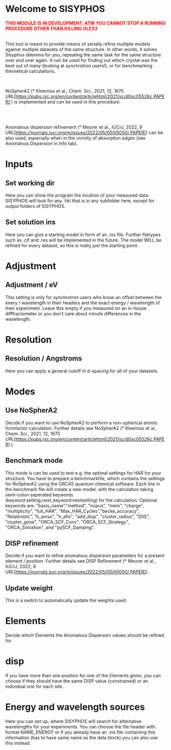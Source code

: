 # Welcome to SISYPHOS
<font color='red'>**THIS MODULE IS IN DEVELOPMENT, ATM YOU CANNOT STOP A RUNNING PROCEDURE OTHER THAN KILLING OLEX2**</font>
<br>
<br>


This tool is meant to provide means of serially refine multiple models against multiple datasets of the same structure.
In other words, it solves Sisyphos dilemma for you, repeating the same task for the same structure over and over again. 
It can be used for finding out which crystal was the best out of many (looking at synchrotron users!), or for benchmarking theoretical calculations. 

<br>

NoSpherA2 (* Kleemiss et al., Chem. Sci., 2021, 12, 1675
&nbsp; URL[https://pubs.rsc.org/en/content/articlehtml/2021/sc/d0sc05526c,PAPER] ) is implemented and can be used in this procedure.

<br>
<br>

Anomalous dispersion refinement (* Meurer et al., IUCrJ, 2022, 9 
&nbsp; URL[https://journals.iucr.org/m/issues/2022/05/00/lt5050/,PAPER]) can be also used, especially when in the vicinity of absorption edges (see Anomalous Dispersion in Info tab).

# Inputs
## Set working dir

Here you can show the program the location of your measured data. SISYPHOS will look for any .hkl that is in any subfolder here, except for output folders of SISYPHOS.


## Set solution ins

Here you can give a starting model in form of an .ins file. Further filetypes such as .cif and .res will be implemented in the future. The model WILL be refined for every dataset, so this is really just the starting point.

# Adjustment
## Adjustment / eV

This setting is only for synchrotron users who know an offset between the enery / wavelength in their headers and the exact energy / wavelength of their experiment. Leave this empty if you measured on an in-house difffractometer or you don't care about minute differences in the wavelength.

# Resolution
## Resolution / Angstroms

Here you can apply a general cutoff in d-spacing for all of your datasets.


# Modes
## Use NoSpherA2

Decide if you want to use NoSpherA2 to perform a non-spherical atomic formfactor calculation. Further details see NoSpherA2 (* Kleemiss et al., Chem. Sci., 2021, 12, 1675
&nbsp; URL[https://pubs.rsc.org/en/content/articlehtml/2021/sc/d0sc05526c,PAPER] ).

## Benchmark mode

This mode is can be used to test e.g. the optimal settings for HAR for your structure. You have to prepare a benchmarkfile, which contains the settings for NoSpherA2 using the ORCA5 quantum chemical software. Each line in the benchmark file will create a new model, with the calculation taking semi-colon seperated keywords (keyword:setting;next_keyword:nextsetting) for the calculation. Optional keywords are: "basis_name","method", 
                  "ncpus", "mem", "charge", 
                  "multiplicity", "full_HAR",
                  "Max_HAR_Cycles","becke_accuracy",
                  "Relativistic", "h_aniso", 
                  "h_afix", "add_disp", 
                  "cluster_radius", "DIIS",
                  "cluster_grow", "ORCA_SCF_Conv",
                  "ORCA_SCF_Strategy", "ORCA_Solvation",
                  and "pySCF_Damping".

## DISP refinement
Decide if you want to refine anomalous dispersion parameters for a present element / position. Further details see DISP Refinement (* Meurer et al., IUCrJ, 2022, 9 
&nbsp; URL[https://journals.iucr.org/m/issues/2022/05/00/lt5050/,PAPER]).

## Update weight
This is a switch to automatically update the weights used. 

# Elements
Decide which Elements the Anomalous Dispersion values should be refined for.


# disp
If you have more than one position for one of the Elements given, you can choose if they should have the same DISP value (constrained) or an individual one for each site.

# Energy and wavelength sources

Here you can set up, where SISYPHOS will search for alternative wavelengths for your experiments. You can choose the file header with format NAME_ENERGY or if you already have an .ins file containing this information (has to have same name as the data block) you can also use this instead.